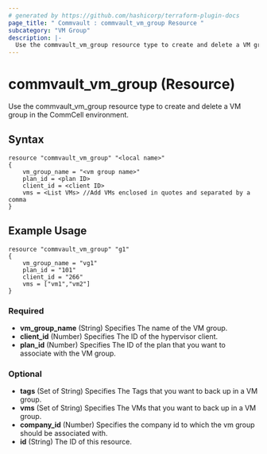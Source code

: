 ```yaml
---
# generated by https://github.com/hashicorp/terraform-plugin-docs
page_title: " Commvault : commvault_vm_group Resource "
subcategory: "VM Group"
description: |-
  Use the commvault_vm_group resource type to create and delete a VM group in the CommCell environment.
---
```


# commvault_vm_group (Resource)

  Use the commvault_vm_group resource type to create and delete a VM group in the CommCell environment.


## Syntax

```
resource "commvault_vm_group" "<local name>" 
{
	vm_group_name = "<vm group name>"
	plan_id = <plan ID>
	client_id = <client ID>
	vms = <List VMs> //Add VMs enclosed in quotes and separated by a comma
}
```

## Example Usage

```
resource "commvault_vm_group" "g1" 
{
	vm_group_name = "vg1"
	plan_id = "101"
	client_id = "266"
	vms = ["vm1","vm2"]
}
```

### Required

- **vm_group_name** (String) Specifies The name of the VM group.
- **client_id** (Number) Specifies The ID of the hypervisor client.
- **plan_id** (Number) Specifies The ID of the plan that you want to associate with the VM group.


### Optional

- **tags** (Set of String) Specifies The Tags that you want to back up in a VM group.
- **vms** (Set of String) Specifies The VMs that you want to back up in a VM group.
- **company_id** (Number) Specifies the company id to which the vm group should be associated with.
- **id** (String) The ID of this resource.



